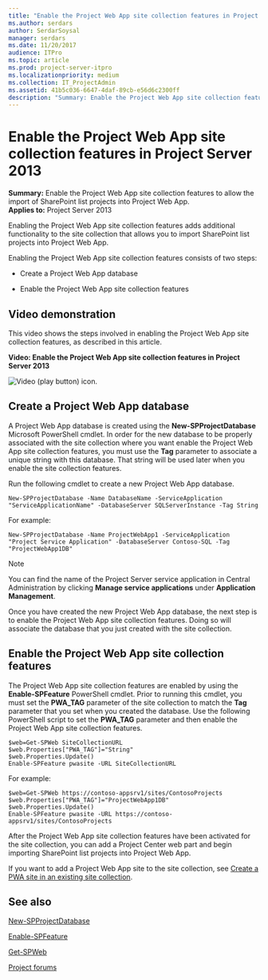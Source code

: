 ```yaml
---
title: "Enable the Project Web App site collection features in Project Server 2013"
ms.author: serdars
author: SerdarSoysal
manager: serdars
ms.date: 11/20/2017
audience: ITPro
ms.topic: article
ms.prod: project-server-itpro
ms.localizationpriority: medium
ms.collection: IT_ProjectAdmin
ms.assetid: 41b5c036-6647-4daf-89cb-e56d6c2300ff
description: "Summary: Enable the Project Web App site collection features to allow the import of SharePoint list projects into Project Web App."
---
```


# Enable the Project Web App site collection features in Project Server 2013

 **Summary:** Enable the Project Web App site collection features to allow the import of SharePoint list projects into Project Web App.<br/>
**Applies to:** Project Server 2013

Enabling the Project Web App site collection features adds additional functionality to the site collection that allows you to import SharePoint list projects into Project Web App.

Enabling the Project Web App site collection features consists of two steps:

- Create a Project Web App database

- Enable the Project Web App site collection features

## Video demonstration

This video shows the steps involved in enabling the Project Web App site collection features, as described in this article.

**Video: Enable the Project Web App site collection features in Project Server 2013**

![Video (play button) icon.](images/mod_icon_video_M.png)

## Create a Project Web App database
<a name="CreateAProjectWebAppDatabase"> </a>

A Project Web App database is created using the **New-SPProjectDatabase** Microsoft PowerShell cmdlet. In order for the new database to be properly associated with the site collection where you want enable the Project Web App site collection features, you must use the **Tag** parameter to associate a unique string with this database. That string will be used later when you enable the site collection features.

Run the following cmdlet to create a new Project Web App database.

```
New-SPProjectDatabase -Name DatabaseName -ServiceApplication "ServiceApplicationName" -DatabaseServer SQLServerInstance -Tag String
```

For example:

```
New-SPProjectDatabase -Name ProjectWebApp1 -ServiceApplication "Project Service Application" -DatabaseServer Contoso-SQL -Tag "ProjectWebApp1DB"
```

> [!NOTE]
> You can find the name of the Project Server service application in Central Administration by clicking **Manage service applications** under **Application Management**. 

Once you have created the new Project Web App database, the next step is to enable the Project Web App site collection features. Doing so will associate the database that you just created with the site collection.

## Enable the Project Web App site collection features
<a name="EnableTheProjectWebAppSiteCollectionFeatures"> </a>

The Project Web App site collection features are enabled by using the **Enable-SPFeature** PowerShell cmdlet. Prior to running this cmdlet, you must set the **PWA_TAG** parameter of the site collection to match the **Tag** parameter that you set when you created the database. Use the following PowerShell script to set the **PWA_TAG** parameter and then enable the Project Web App site collection features.

```
$web=Get-SPWeb SiteCollectionURL
$web.Properties["PWA_TAG"]="String"
$web.Properties.Update()
Enable-SPFeature pwasite -URL SiteCollectionURL
```

For example:

```
$web=Get-SPWeb https://contoso-appsrv1/sites/ContosoProjects
$web.Properties["PWA_TAG"]="ProjectWebApp1DB"
$web.Properties.Update()
Enable-SPFeature pwasite -URL https://contoso-appsrv1/sites/ContosoProjects
```

After the Project Web App site collection features have been activated for the site collection, you can add a Project Center web part and begin importing SharePoint list projects into Project Web App.

If you want to add a Project Web App site to the site collection, see [Create a PWA site in an existing site collection](create-a-pwa-site-in-an-existing-site-collection.md).

## See also
<a name="EnableTheProjectWebAppSiteCollectionFeatures"> </a>

[New-SPProjectDatabase](/powershell/module/sharepoint-server/)

[Enable-SPFeature](/powershell/module/sharepoint-server/Enable-SPFeature)

[Get-SPWeb](/powershell/module/sharepoint-server/Get-SPWeb)

[Project forums](https://social.technet.microsoft.com/Forums/en-US/category/project)